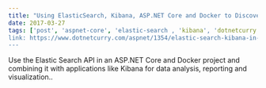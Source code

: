 ```yaml
---
title: "Using ElasticSearch, Kibana, ASP.NET Core and Docker to Discover and Visualize data"
date: 2017-03-27
tags: ['post', 'aspnet-core', 'elastic-search , 'kibana', 'dotnetcurry']
link: https://www.dotnetcurry.com/aspnet/1354/elastic-search-kibana-in-docker-dotnet-core-app
---
```


Use the Elastic Search API in an ASP.NET Core and Docker project and combining it with applications like Kibana for data analysis, reporting and visualization..